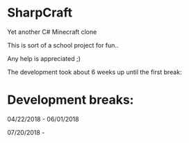 # SharpCraft
Yet another C# Minecraft clone

This is sort of a school project for fun..

Any help is appreciated ;)

The development took about 6 weeks up until the first break:

# Development breaks:
04/22/2018 - 06/01/2018

07/20/2018 - 

